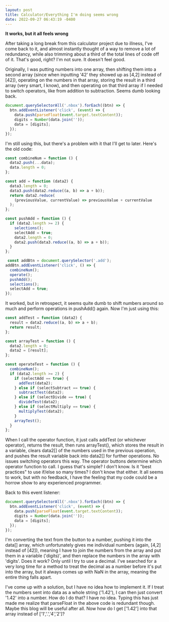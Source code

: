 ```yaml
---
layout: post
title: Calculator/Everything I'm doing seems wrong
date: 2022-09-27 06:43:19 -0400
---
```


**It works, but it all feels wrong**

After taking a long break from this calculator project due to illness, I've come back to it, and almost instantly thought of a way to remove a lot of redundancy, while also trimming about a third of the total lines of code off of it. That's good, right? I'm not sure. It doesn't feel good.

Originally, I was putting numbers into one array, then shifting them into a second array (since when inputting '42' they showed up as [4,2] instead of [42]), operating on the numbers in that array, storing the result in a third array (very smart, I know), and then operating on that third array if I needed to switch operators, like from addition to subtraction. Seems dumb looking back.

```javascript
document.querySelectorAll('.nbox').forEach((btn) => {
  btn.addEventListener('click', (event) => {
    data.push(parseFloat(event.target.textContent));
    digits = Number(data.join(''));
    data = [digits];
  });
});
```

I'm still using this, but there's a problem with it that I'll get to later. Here's the old code:

```javascript
const combineNum = function () {
  data2.push(...data);
  data.length = 0;
};

const add = function (data2) {
  data3.length = 0;
  data3.push(data2.reduce((a, b) => a + b));
  return data2.reduce(
    (previousValue, currentValue) => previousValue + currentValue
  );
};

const pushAdd = function () {
  if (data2.length >= 2) {
    selections();
    selectAdd = true;
    data2.length = 0;
    data2.push(data3.reduce((a, b) => a + b));
  }
};

 const addBtn = document.querySelector('.add');
addBtn.addEventListener('click', () => {
  combineNum();
  operate();
  pushAdd();
  selections();
  selectAdd = true;
});
```

It worked, but in retrospect, it seems quite dumb to shift numbers around so much and perform operations in pushAdd() again. Now I'm just using this:

```javascript
const addTest = function (data2) {
  result = data2.reduce((a, b) => a + b);
  return result;
};

const arrayTest = function () {
  data2.length = 0;
  data2 = [result];
};

const operateTest = function () {
  combineNum();
  if (data2.length >= 2) {
    if (selectAdd == true) {
      addTest(data2);
    } else if (selectSubtract == true) {
      subtractTest(data2);
    } else if (selectDivide == true) {
      divideTest(data2);
    } else if (selectMultiply == true) {
      multiplyTest(data2);
    }
    arrayTest();
  }
};
```

When I call the operator function, it just calls addTest (or whichever operator), returns the result, then runs arrayTest(), which stores the result in a variable, clears data2[] of the numbers used in the previous operation, and pushes the result variable back into data2[] for further operations. No issues switching operators this way. The operator buttons determine which operator function to call. I guess that's simple? I don't know. Is it "best practices" to use if/else so many times? I don't know that either. It all seems to work, but with no feedback, I have the feeling that my code could be a horrow show to any experienced programmer.

Back to this event listener:

```javascript
document.querySelectorAll('.nbox').forEach((btn) => {
  btn.addEventListener('click', (event) => {
    data.push(parseFloat(event.target.textContent));
    digits = Number(data.join(''));
    data = [digits];
  });
});
```

I'm converting the text from the button to a number, pushing it into the data[] array, which unfortunately gives me individual numbers (again, [4,2] instead of [42]), meaning I have to join the numbers from the array and put them in a variable ('digits)', and then replace the numbers in the array with 'digits'. Does it work? Only until I try to use a decimal. I've searched for a very long time for a method to treat the decimal as a number before it's put into the array, but it always comes up with NaN in the array, meaning the entire thing falls apart.

I've come up with a solution, but I have no idea how to implement it. If I treat the numbers sent into data as a whole string ('1.42'), I can then just convert '1.42' into a number. How do I do that? I have no idea. Typing this has just made me realize that parseFloat in the above code is redundant though. Maybe this blog will be useful after all. Now how do I get ['1.42'] into that array instead of ['1','.','4','2']?




